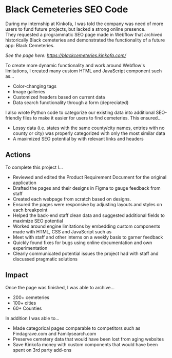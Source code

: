 # Black Cemeteries SEO Code 
During my internship at Kinkofa, I was told the company was need of more users to fund future projects, but lacked a strong online presence.  
They requested a programmatic SEO page made in Webflow that archived historically Black cemeteries and demonstrated the functionality of a future app: Black Cemeteries.  

_See the page here: https://blackcemeteries.kinkofa.com/_

To create more dynamic functionality and work around Webflow's limitations, I created many custom HTML and JavaScript component such as... 
* Color-changing tags 
* Image galleries 
* Customized headers based on current data 
* Data search functionality through a form (depreciated)

I also wrote Python code to categorize our existing data into additional SEO-friendly files to make it easier for users to find cemeteries. This ensured... 
* Lossy data (i.e. states with the same county/city names, entries with no county or city) was properly categorized with only the most similar data
* A maximized SEO potential by with relevant links and headers 


## Actions 
To complete this project I...
* Reviewed and edited the Product Requirement Document for the original application
* Drafted the pages and their designs in Figma to gauge feedback from staff 
* Created each webpage from scratch based on designs.
* Ensured the pages were responsive by adjusting layouts and styles on each breakpoint
* Helped the back-end staff clean data and suggested additional fields to maximize SEO potential 
* Worked around engine limitations by embedding custom components made with HTML, CSS and JavaScript such as 
* Meet with staff and other interns on a weekly basis to garner feedback 
* Quickly found fixes for bugs using online documentation and own experimentation 
* Clearly communicated potential issues the project had with staff and discussed pragmatic solutions 


## Impact 
Once the page was finished, I was able to archive... 
* 200+ cemeteries 
* 100+ cities 
* 60+ Counties  

In addition I was able to... 
* Made categorical pages comparable to competitors such as Findagrave.com and Familysearch.com
* Preserve cemetery data that would have been lost from aging websites 
* Save Kinkofa money with custom components that would have been spent on 3rd party add-ons

